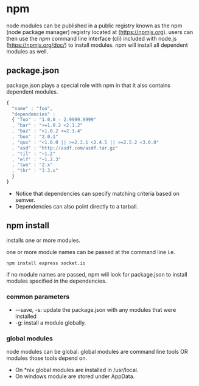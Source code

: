 # npm

node modules can be published in a public registry known as the npm (node package manager) registry located at (https://npmjs.org). users can then use the _npm_ command line interface (cli) included with node.js (https://npmjs.org/doc/) to install modules. npm will install all dependent modules as well.

## package.json
package.json plays a special role with npm in that it also contains dependent modules.

```javascript
{ 
  "name" : "foo",
  "dependencies" :
  { "foo" : "1.0.0 - 2.9999.9999"
  , "bar" : ">=1.0.2 <2.1.2"
  , "baz" : ">1.0.2 <=2.3.4"
  , "boo" : "2.0.1"
  , "qux" : "<1.0.0 || >=2.3.1 <2.4.5 || >=2.5.2 <3.0.0"
  , "asd" : "http://asdf.com/asdf.tar.gz"
  , "til" : "~1.2"
  , "elf" : "~1.2.3"
  , "two" : "2.x"
  , "thr" : "3.3.x"
  }
}
```

* Notice that dependencies can specify matching criteria based on semver.
* Dependencies can also point directly to a tarball.

## npm install
installs one or more modules.

one or more module names can be passed at the command line i.e.

```text
npm install express socket.io
```

if no module names are passed, npm will look for package.json to install modules specified in the dependencies.

### common parameters
* --save, -s: update the package.json with any modules that were installed
* -g: install a module globally. 

### global modules
node modules can be global. global modules are command line tools OR modules those tools depend on. 
* On *nix global modules are installed in /usr/local. 
* On windows module are stored under AppData.




